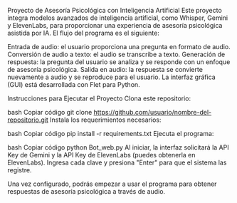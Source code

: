 Proyecto de Asesoría Psicológica con Inteligencia Artificial
Este proyecto integra modelos avanzados de inteligencia artificial, como Whisper, Gemini y ElevenLabs, para proporcionar una experiencia de asesoría psicológica asistida por IA. El flujo del programa es el siguiente:

Entrada de audio: el usuario proporciona una pregunta en formato de audio.
Conversión de audio a texto: el audio se transcribe a texto.
Generación de respuesta: la pregunta del usuario se analiza y se responde con un enfoque de asesoría psicológica.
Salida en audio: la respuesta se convierte nuevamente a audio y se reproduce para el usuario.
La interfaz gráfica (GUI) está desarrollada con Flet para Python.

Instrucciones para Ejecutar el Proyecto
Clona este repositorio:

bash
Copiar código
git clone https://github.com/usuario/nombre-del-repositorio.git
Instala los requerimientos necesarios:

bash
Copiar código
pip install -r requirements.txt
Ejecuta el programa:

bash
Copiar código
python Bot_web.py
Al iniciar, la interfaz solicitará la API Key de Gemini y la API Key de ElevenLabs (puedes obtenerla en ElevenLabs). Ingresa cada clave y presiona "Enter" para que el sistema las registre.

Una vez configurado, podrás empezar a usar el programa para obtener respuestas de asesoría psicológica a través de audio.
